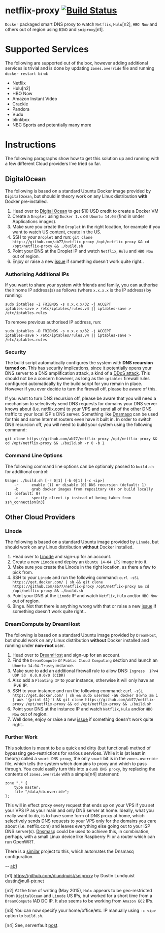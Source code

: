 # netflix-proxy [![Build Status](https://travis-ci.org/ab77/netflix-proxy.svg?branch=master)](https://travis-ci.org/ab77/netflix-proxy)
`Docker` packaged smart DNS proxy to watch `Netflix`, `Hulu`[n2], `HBO Now` and others out of region using `BIND` and `sniproxy`[n1].

# Supported Services
The following are supported out of the box, however adding additional services is trivial and is done by updating `zones.override` file and running `docker restart bind`:
* Netflix
* Hulu[n2]
* HBO Now 
* Amazon Instant Video
* Crackle
* Pandora
* Vudu
* blinkbox
* NBC Sports and potentially many more

# Instructions
The following paragraphs show how to get this solution up and running with a few different Cloud providers I've tried so far.

## DigitalOcean
The following is based on a standard Ubuntu Docker image provided by `DigitalOcean`, but should in theory work on any Linux distribution **with** Docker pre-installed.

1. Head over to [Digital Ocean](https://www.digitalocean.com/?refcode=937b01397c94) to get $10 USD credit to create a Docker VM
2. Create a `Droplet` using `Docker 1.x` on `Ubuntu 14.04` (find in under Applications images).
3. Make sure you create the `Droplet` in the right location, for example if you want to watch US content, create in the US.
4. SSH to your `Droplet` and run: `git clone https://github.com/ab77/netflix-proxy /opt/netflix-proxy && cd /opt/netflix-proxy && ./build.sh`
5. Point your DNS at the Droplet IP and watch `Netflix`, `Hulu` and `HBO Now` out of region.
6. Enjoy or raise a new [issue](https://github.com/ab77/netflix-proxy/issues/new) if something doesn't work quite right..

### Authorising Additional IPs
If you want to share your system with friends and family, you can authorise their home IP address(s) as follows (where `x.x.x.x` is the IP address) by running:

    sudo iptables -I FRIENDS -s x.x.x.x/32 -j ACCEPT
    iptables-save > /etc/iptables/rules.v4 || iptables-save > /etc/iptables.rules

To remove previous authorised IP address, run:

    sudo iptables -D FRIENDS -s x.x.x.x/32 -j ACCEPT
    iptables-save > /etc/iptables/rules.v4 || iptables-save > /etc/iptables.rules

### Security
The build script automatically configures the system with **DNS recursion turned on**. This has security implications, since it potentially opens your DNS server to a DNS amplification attack, a kind of a [DDoS attack](https://en.wikipedia.org/wiki/Denial-of-service_attack). This should not be a concern however, as long as the `iptables` firewall rules configured automatically by the build script for you remain in place. However if you ever decide to turn the firewall off, please be aware of this.

If you want to turn DNS recursion off, please be aware that you will need a mechanism to selectively send DNS requests for domains your DNS server knows about (i.e. netflix.com) to your VPS and send all of the other DNS traffic to your local ISP's DNS server. Something like [Dnsmasq](http://www.thekelleys.org.uk/dnsmasq/doc.html) can be used for this and some Internet routers even have it built in. In order to switch DNS recursion off, you will need to build your system using the following command:

`git clone https://github.com/ab77/netflix-proxy /opt/netflix-proxy && cd /opt/netflix-proxy && ./build.sh -r 0 -b 1`

### Command Line Options
The following command line options can be optionaly passed to `build.sh` for additional control:

    Usage: ./build.sh [-r 0|1] [-b 0|1] [-c <ip>]
        -r      enable (1) or disable (0) DNS recursion (default: 1)
        -b      grab docker images from repository (0) or build locally (1) (default: 0)
        -c      specify client-ip instead of being taken from ssh_connection[n3]

## Other Cloud Providers

### Linode
The following is based on a standard Ubuntu image provided by `Linode`, but should work on any Linux distribution **without** Docker installed.

1. Head over to [Linode](https://www.linode.com/?r=ceb35af7bad520f1e2f4232b3b4d49136dcfe9d9) and sign-up for an account.
2. Create a new `Linode` and deploy an `Ubuntu 14-04 LTS` image into it.
3. Make sure you create the Linode in the right location, as there a few to pick from.
4. SSH to your `Linode` and run the following command: `curl -sSL https://get.docker.com/ | sh && git clone https://github.com/ab77/netflix-proxy /opt/netflix-proxy && cd /opt/netflix-proxy && ./build.sh`
5. Point your DNS at the `Linode` IP and watch `Netflix`, `Hulu` and/or `HBO Now` out of region.
6. Binge. Not that there is anything wrong with that or raise a new [issue](https://github.com/ab77/netflix-proxy/issues/new) if something doesn't work quite right..

### DreamCompute by DreamHost
The following is based on a standard Ubuntu image provided by `DreamHost`, but should work on any Linux distribution **without** Docker installed and running under **non-root** user.

1. Head over to [DreamHost]( http://www.dreamhost.com/r.cgi?2124700) and sign-up for an account.
2. Find the `DreamCompute` or `Public Cloud Computing` section and launch an `Ubuntu 14-04-Trusty` instance.
3. Make sure to add an additional firewall rule to allow DNS: `Ingress	IPv4	UDP	53	0.0.0.0/0 (CIDR)`
4. Also add a `Floating IP` to your instance, otherwise it will only have an IPv6 IP.
5. SSH to your instance and run the following command: `curl -sSL https://get.docker.com/ | sh && sudo usermod -aG docker $(who am i | awk '{print $1}') && git clone https://github.com/ab77/netflix-proxy /opt/netflix-proxy && cd /opt/netflix-proxy && ./build.sh`
6. Point your DNS at the instance IP and watch `Netflix`, `Hulu` and/or `HBO Now` out of region.
7. Well done, enjoy or raise a new [issue](https://github.com/ab77/netflix-proxy/issues/new) if something doesn't work quite right..


### Further Work
This solution is meant to be a quick and dirty (but functional) method of bypassing geo-restrictions for various services. While it is (at least in theory) called a `smart DNS proxy`, the only `smart` bit is in the `zones.override` file, which tells the system which domains to proxy and which to pass through. You could easilly turn this into a `dumb DNS proxy`, by replacing the contents of `zones.override` with a simple[n4] statement:

    zone "." {
        type master;
        file "/data/db.override";
    };

This will in effect proxy every request that ends up on your VPS if you set your VPS IP as your main and only DNS server at home. Ideally, what you really want to do, is to have some form of DNS proxy at home, which selectively sends DNS requests to your VPS only for the domains you care about (i.e. netflix.com) and leaves everything else going out to your ISP DNS server(s). [Dnsmasq](https://en.wikipedia.org/wiki/Dnsmasq) could be used to achieve this, in combination, perhaps, with a small Linux device like Raspberry Pi or a router which can run OpenWRT.

There is a [similar](https://github.com/trick77/dockerflix) project to this, which automates the Dnsmasq configuration.

-- [ab1](https://plus.google.com/+AntonBelodedenko?rel=author)

[n1] https://github.com/dlundquist/sniproxy by Dustin Lundquist dustin@null-ptr.net

[n2] At the time of writing (May 2015), `Hulu` appears to be geo-restricted from `DigitalOcean` and `Linode` US IPs, but worked for a short time from a `DreamCompute` IAD DC IP. It also seems to be working from `Amazon EC2` IPs.

[n3] You can now specify your home/office/etc. IP manually using `-c <ip>` option to `build.sh`.

[n4] See, serverfault [post](http://serverfault.com/questions/396958/configure-dns-server-to-return-same-ip-for-all-domains).
